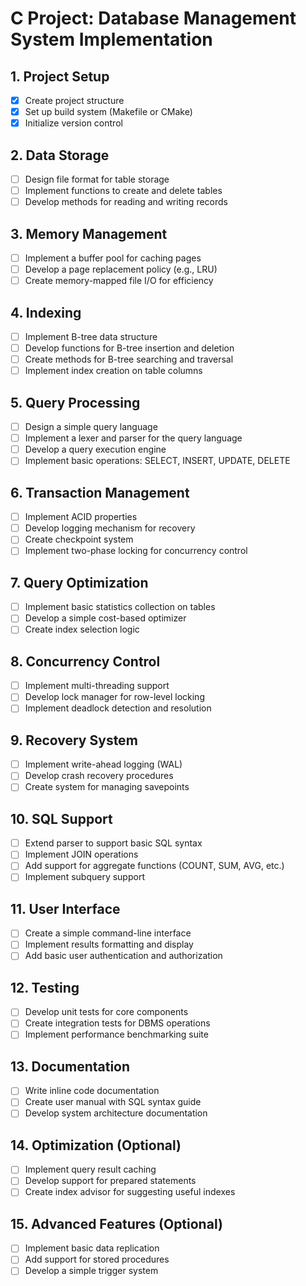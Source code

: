 # C Project: Database Management System Implementation

## 1. Project Setup

- [X] Create project structure
- [X] Set up build system (Makefile or CMake)
- [X] Initialize version control

## 2. Data Storage

- [ ] Design file format for table storage
- [ ] Implement functions to create and delete tables
- [ ] Develop methods for reading and writing records

## 3. Memory Management

- [ ] Implement a buffer pool for caching pages
- [ ] Develop a page replacement policy (e.g., LRU)
- [ ] Create memory-mapped file I/O for efficiency

## 4. Indexing

- [ ] Implement B-tree data structure
- [ ] Develop functions for B-tree insertion and deletion
- [ ] Create methods for B-tree searching and traversal
- [ ] Implement index creation on table columns

## 5. Query Processing

- [ ] Design a simple query language
- [ ] Implement a lexer and parser for the query language
- [ ] Develop a query execution engine
- [ ] Implement basic operations: SELECT, INSERT, UPDATE, DELETE

## 6. Transaction Management

- [ ] Implement ACID properties
- [ ] Develop logging mechanism for recovery
- [ ] Create checkpoint system
- [ ] Implement two-phase locking for concurrency control

## 7. Query Optimization

- [ ] Implement basic statistics collection on tables
- [ ] Develop a simple cost-based optimizer
- [ ] Create index selection logic

## 8. Concurrency Control

- [ ] Implement multi-threading support
- [ ] Develop lock manager for row-level locking
- [ ] Implement deadlock detection and resolution

## 9. Recovery System

- [ ] Implement write-ahead logging (WAL)
- [ ] Develop crash recovery procedures
- [ ] Create system for managing savepoints

## 10. SQL Support

- [ ] Extend parser to support basic SQL syntax
- [ ] Implement JOIN operations
- [ ] Add support for aggregate functions (COUNT, SUM, AVG, etc.)
- [ ] Implement subquery support

## 11. User Interface

- [ ] Create a simple command-line interface
- [ ] Implement results formatting and display
- [ ] Add basic user authentication and authorization

## 12. Testing

- [ ] Develop unit tests for core components
- [ ] Create integration tests for DBMS operations
- [ ] Implement performance benchmarking suite

## 13. Documentation

- [ ] Write inline code documentation
- [ ] Create user manual with SQL syntax guide
- [ ] Develop system architecture documentation

## 14. Optimization (Optional)

- [ ] Implement query result caching
- [ ] Develop support for prepared statements
- [ ] Create index advisor for suggesting useful indexes

## 15. Advanced Features (Optional)

- [ ] Implement basic data replication
- [ ] Add support for stored procedures
- [ ] Develop a simple trigger system
